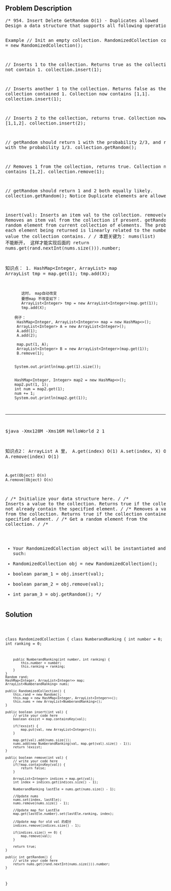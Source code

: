 <!--
<style>
  body { font-family: Arial, sans-serif; }
  .container { max-width: 100%; margin: 0 auto; padding: 10px; }
  .comment-block { background-color: #f9f9f9; padding: 10px; border-left: 5px solid #ccc; max-width: 50%; margin: 20px auto; overflow-wrap: break-word; white-space: pre-wrap; }
  .code-block { background-color: #f4f4f4; padding: 10px; border: 1px solid #ddd; max-width: 50%; margin: 20px auto; overflow-wrap: break-word; white-space: pre-wrap; }
</style>
-->

<div class='container'>
<h2>Problem Description</h2>
<div class='comment-block'>
<pre>
/* 954. Insert Delete GetRandom O(1) - Duplicates allowed
Design a data structure that supports all following operations in average O(1) time.

Example
// Init an empty collection.
RandomizedCollection collection = new RandomizedCollection();

// Inserts 1 to the collection. Returns true as the collection did not contain 1.
collection.insert(1);

// Inserts another 1 to the collection. Returns false as the collection contained 1. Collection now contains [1,1].
collection.insert(1);

// Inserts 2 to the collection, returns true. Collection now contains [1,1,2].
collection.insert(2);

// getRandom should return 1 with the probability 2/3, and returns 2 with the probability 1/3.
collection.getRandom();

// Removes 1 from the collection, returns true. Collection now contains [1,2].
collection.remove(1);

// getRandom should return 1 and 2 both equally likely.
collection.getRandom();
Notice
Duplicate elements are allowed.

insert(val): Inserts an item val to the collection.
remove(val): Removes an item val from the collection if present.
getRandom: Returns a random element from current collection of elements. The probability of each element being returned is 
linearly related to the number of same value the collection contains.
*/
/* 本题关键为： nums(list) 不能断开， 这样才能实现后面的 return nums.get(rand.nextInt(nums.size())).number;


知识点： 1. HashMap<Integer, ArrayList<Integer>> map
		   ArrayList<Integer> tmp = map.get(1);
		   tmp.add(X);

		   这时， map自动改变
		   要想map 不改变如下：
		   ArrayList<Integer> tmp = new ArrayList<Integer>(map.get(1));
		   tmp.add(X);

		例子：
         HashMap<Integer, ArrayList<Integer>> map = new HashMap<>();
         ArrayList<Integer> A = new ArrayList<Integer>();
         A.add(1);
         A.add(2);
         
         map.put(1, A);
         ArrayList<Integer> B = new ArrayList<Integer>(map.get(1));
         B.remove(1);
         
         
        System.out.println(map.get(1).size());
        
        
        HashMap<Integer, Integer> map2 = new HashMap<>();
        map2.put(1, 1);
        int num = map2.get(1);
        num += 1;
        System.out.println(map2.get(1));

*************************************************************************
$java -Xmx128M -Xms16M HelloWorld
2
1



知识点2：
	ArrayList A 里， 
	A.get(index) O(1)
	A.set(index, X) O(1)
	A.remove(index) O(1)

	A.get(Object) O(n)
	A.remove(Object) O(n)

*/
    /** Initialize your data structure here. */
    /** Inserts a value to the collection. Returns true if the collection did not already contain the specified element. */
    /** Removes a value from the collection. Returns true if the collection contained the specified element. */
    /** Get a random element from the collection. */
/**
 * Your RandomizedCollection object will be instantiated and called as such:
 * RandomizedCollection obj = new RandomizedCollection();
 * boolean param_1 = obj.insert(val);
 * boolean param_2 = obj.remove(val);
 * int param_3 = obj.getRandom();
 */</pre>
</div>

<h2>Solution</h2>
<div class='code-block'>
<pre><code class='language-java'>

class RandomizedCollection {
    class NumberandRanking {
        int number = 0;
        int ranking = 0;
        
        public NumberandRanking(int number, int ranking) {
            this.number = number;
            this.ranking = ranking;
        }
    }
    Random rand;
    HashMap<Integer, ArrayList<Integer>> map;
    ArrayList<NumberandRanking> nums;

    public RandomizedCollection() {
        this.rand = new Random();
        this.map = new HashMap<Integer, ArrayList<Integer>>();
        this.nums = new ArrayList<NumberandRanking>();
    }
    
    public boolean insert(int val) {
        // write your code here
        boolean exsist = map.containsKey(val);

        if(!exsist) {
            map.put(val, new ArrayList<Integer>());
        }
        
        map.get(val).add(nums.size());
        nums.add(new NumberandRanking(val, map.get(val).size() - 1));
        return !exsist;
    }
    
    public boolean remove(int val) {
        // write your code here
        if(!map.containsKey(val)) {
            return false;
        }
        
        ArrayList<Integer> indices = map.get(val);
        int index = indices.get(indices.size() - 1);
    
        NumberandRanking lastEle = nums.get(nums.size() - 1);
        
        //Update nums
        nums.set(index, lastEle);
        nums.remove(nums.size() - 1);
        
        //Update map for LastEle
        map.get(lastEle.number).set(lastEle.ranking, index);
        
        //Update map for old val 的成分
        indices.remove(indices.size() - 1);
        
        if(indices.size() == 0) {
            map.remove(val);
        }
        
        return true;
    }
    
    public int getRandom() {
        // write your code here
        return nums.get(rand.nextInt(nums.size())).number;
    }
}

</code></pre>
</div>
</div>

